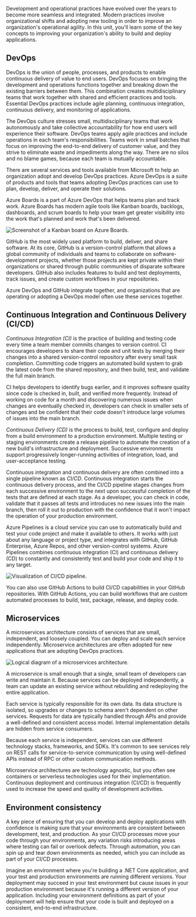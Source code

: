 
Development and operational practices have evolved over the years to become more seamless and integrated. Modern practices involve organizational shifts and adopting new tooling in order to improve an organization's operational agility. In this unit, you'll learn some of the key concepts to improving your organization's ability to build and deploy applications.

## DevOps

DevOps is the union of people, processes, and products to enable continuous delivery of value to end users. DevOps focuses on bringing the development and operations functions together and breaking down the existing barriers between them. This combination creates multidisciplinary teams that work together with shared and efficient practices and tools. Essential DevOps practices include agile planning, continuous integration, continuous delivery, and monitoring of applications.

The DevOps culture stresses small, multidisciplinary teams that work autonomously and take collective accountability for how end users will experience their software. DevOps teams apply agile practices and include operations in each team's responsibilities. Teams work in small batches that focus on improving the end-to-end delivery of customer value, and they strive to eliminate waste and impediments along the way. There are no silos and no blame games, because each team is mutually accountable.

There are several services and tools available from Microsoft to help an organization adopt and develop DevOps practices. Azure DevOps is a suite of products and tools that teams adopting DevOps practices can use to plan, develop, deliver, and operate their solutions.

Azure Boards is a part of Azure DevOps that helps teams plan and track work. Azure Boards has modern agile tools like Kanban boards, backlogs, dashboards, and scrum boards to help your team get greater visibility into the work that's planned and work that's been delivered.

![Screenshot of a Kanban board on Azure Boards.](https://learn.microsoft.com/en-us/training/modules/azure-well-architected-operational-excellence/media/2-kanban.png)

GitHub is the most widely used platform to build, deliver, and share software. At its core, GitHub is a version-control platform that allows a global community of individuals and teams to collaborate on software-development projects, whether those projects are kept private within their organizations or shared through public communities of disparate software developers. GitHub also includes features to build and test deployments, track issues, and create custom workflows in your repositories.

Azure DevOps and GitHub integrate together, and organizations that are operating or adopting a DevOps model often use these services together.

## Continuous Integration and Continuous Delivery (CI/CD)

_Continuous Integration (CI)_ is the practice of building and testing code every time a team member commits changes to version control. CI encourages developers to share their code and unit tests by merging their changes into a shared version-control repository after every small task completion. Committing code triggers an automated build system to grab the latest code from the shared repository, and then build, test, and validate the full main branch.

CI helps developers to identify bugs earlier, and it improves software quality since code is checked in, built, and verified more frequently. Instead of working on code for a month and discovering numerous issues when changes are eventually checked in, developers can check in smaller sets of changes and be confident that their code doesn't introduce large volumes of issues into the main branch.

_Continuous Delivery (CD)_ is the process to build, test, configure and deploy from a build environment to a production environment. Multiple testing or staging environments create a release pipeline to automate the creation of a new build's infrastructure and deployment. Successive environments support progressively longer-running activities of integration, load, and user-acceptance testing.

Continuous integration and continuous delivery are often combined into a single pipeline known as _CI/CD_. Continuous integration starts the continuous delivery process, and the CI/CD pipeline stages changes from each successive environment to the next upon successful completion of the tests that are defined at each stage. As a developer, you can check in code, validate that it passes all tests and introduces no new issues into the main branch, then roll it out to production with the confidence that it won't impact the operation of your production environment.

Azure Pipelines is a cloud service you can use to automatically build and test your code project and make it available to others. It works with just about any language or project type, and integrates with GitHub, GitHub Enterprise, Azure Repos, and other version-control systems. Azure Pipelines combines continuous integration (CI) and continuous delivery (CD) to constantly and consistently test and build your code and ship it to any target.

![Visualization of CI/CD pipeline.](https://learn.microsoft.com/en-us/training/modules/azure-well-architected-operational-excellence/media/2-agents.jpg)

You can also use GitHub Actions to build CI/CD capabilities in your GitHub repositories. With GitHub Actions, you can build workflows that are custom automated processes to build, test, package, release, and deploy code.

## Microservices

A microservices architecture consists of services that are small, independent, and loosely coupled. You can deploy and scale each service independently. Microservice architectures are often adopted for new applications that are adopting DevOps practices.

![Logical diagram of a microservices architecture.](https://learn.microsoft.com/en-us/training/modules/azure-well-architected-operational-excellence/media/2-microservices-logical.svg)

A microservice is small enough that a single, small team of developers can write and maintain it. Because services can be deployed independently, a team can update an existing service without rebuilding and redeploying the entire application.

Each service is typically responsible for its own data. Its data structure is isolated, so upgrades or changes to schema aren't dependent on other services. Requests for data are typically handled through APIs and provide a well-defined and consistent access model. Internal implementation details are hidden from service consumers.

Because each service is independent, services can use different technology stacks, frameworks, and SDKs. It's common to see services rely on REST calls for service-to-service communication by using well-defined APIs instead of RPC or other custom communication methods.

Microservice architectures are technology agnostic, but you often see containers or serverless technologies used for their implementation. Continuous deployment and continuous integration (CI/CD) is frequently used to increase the speed and quality of development activities.

## Environment consistency

A key piece of ensuring that you can develop and deploy applications with confidence is making sure that your environments are consistent between development, test, and production. As your CI/CD processes move your code through your environments, any variation risks introducing areas where testing can fail or overlook defects. Through automation, you can spin up and tear down environments as needed, which you can include as part of your CI/CD processes.

Imagine an environment where you're building a .NET Core application, and your test and production environments are running different versions. Your deployment may succeed in your test environment but cause issues in your production environment because it's running a different version of your application. Including your environment definitions as part of your deployment will help ensure that your code is built and deployed on a consistent, end-to-end infrastructure.